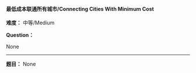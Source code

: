 #### 最低成本联通所有城市/Connecting Cities With Minimum Cost
**难度：** 中等/Medium

**Question：** 

None

------

**题目：** 
None
